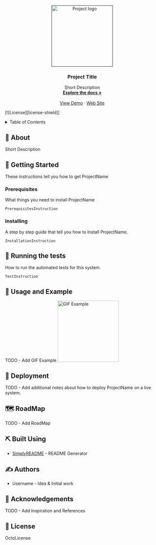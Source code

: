 <!--
*** Thanks for use SimplyREADME.
***
***
*** To find what you do complete. Do a search (Ctrl/Cmd-F) «TODO»
***
-->
<p align="center">
  <a href="" rel="noopener">
 <img width=200px height=200px src="https://via.placeholder.com/200x200.png?text=LOGO" alt="Project logo"></a>
</p>

<h3 align="center">Project Title</h3>
 <p align="center">
    Short Description
    <br />
    <a href="about"><strong>Explore the docs »</strong></a>
    <br />
    <br />
    <a href="#usage">View Demo</a>
    ·
    <a href="websiteLink">Web Site</a>
    </p>
  

[![License][license-shield]]
<details>
  <summary>Table of Contents</summary>
  <ol>
    <li>
      <a href="#about">About The Project</a>
      <ul>
        <li><a href="#built-with">Built With</a></li>
      </ul>
    </li>
    <li>
      <a href="#getting_started">Getting Started</a>
      <ul>
        <li><a href="#prerequisites">Prerequisites</a></li>
        <li><a href="#installing">Installing</a></li>
      </ul>
    </li>
     <li><a href="#tests">Running the tests</a></li>
    <li><a href="#usage">Usage and Example</a></li>
    <li><a href="#roadmap">Roadmap</a></li>
    <li><a href="#built_using">Built Using</a></li>
    <li><a href="#authors">Authors</a></li>
    <li><a href="#acknowledgement">Acknowledgement</a></li>
    <li><a href="#license">License</a></li>

  </ol>
</details>

## 🧐 About <a name = "about"></a>
Short Description

## 🏁 Getting Started <a name = "getting_started"></a>
These instructions tell you how to get ProjectName

### Prerequisites
What things you need to install ProjectName

```
PrerequisitesInstruction 
```

### Installing
A step by step guide that tell you how to Install ProjectName.


```
InstallationInstruction 
```

## 🔧 Running the tests <a name = "tests"></a>
How to run the automated tests for this system.

```
TestInstruction 
```

## 🎈 Usage and Example <a name="usage"></a>
TODO - Add GIF Example
 <img width=200px height=200px src="https://via.placeholder.com/800x440.png?text=GIF" alt="GIF Example"></a>
 
## 🚀 Deployment <a name = "deployment"></a>
TODO - Add additional notes about how to deploy ProjectName on a live system.

## 🗺 RoadMap <a name = "roadmap"></a>
TODO - Add RoadMap

## ⛏️ Built Using <a name = "built_using"></a>
- [SimplyREADME](https://github.com/3Samourai/simply-readme) - README Generator


## ✍️ Authors <a name = "authors"></a>
- Username - Idea & Initial work

## 🎉 Acknowledgements <a name = "acknowledgement"></a>
TODO -  Add Inspiration and References

## 🎉 License <a name = "license"></a>
OctoLicense
